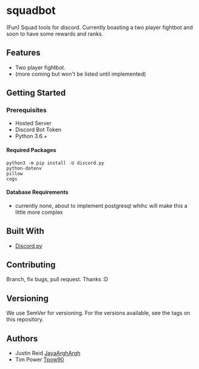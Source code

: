 # squadbot
(Fun) Squad tools for discord. Currently boasting a two player fightbot and soon to have some rewards and ranks.

## Features
- Two player fightbot.
- (more coming but won't be listed until implemented)

## Getting Started
### Prerequisites
- Hosted Server
- Discord Bot Token
- Python 3.6.+

#### Required Packages
```
python3 -m pip install -U discord.py
python-dotenv
pillow
cogs
```

#### Database Requirements
- currently none, about to implement postgresql whihc will make this a little more complex

## Built With
- [Discord.py](https://discordpy.readthedocs.io/en/latest/)

## Contributing
<!--Please read CONTRIBUTING.md for details on our code of conduct, and the process for submitting pull requests to us.-->
Branch, fix bugs, pull request. Thanks :D

## Versioning
We use SemVer for versioning. For the versions available, see the tags on this repository.

## Authors
- Justin Reid [JayaArghArgh](https://github.com/JayArghArgh)
- Tim Power [Tpow90](https://github.com/timpower90)
